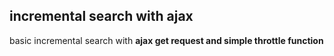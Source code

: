 ## incremental search with ajax

basic incremental search with **ajax get request and simple throttle function**
